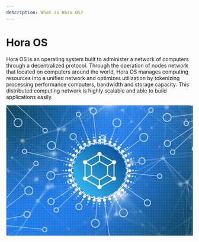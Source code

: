 ```yaml
---
description: What is Hora OS?
---
```


# Hora OS

Hora OS is an operating system built to administer a network of computers through a decentralized protocol. Through the operation of nodes network that located on computers around the world, Hora OS manages computing resources into a unified network and optimizes utilization by tokenizing processing performance computers, bandwidth and storage capacity. This distributed computing network is highly scalable and able to build applications easily.

![](.gitbook/assets/hora-card.png)

